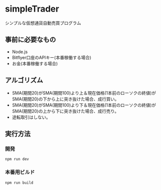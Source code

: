 # simpleTrader

シンプルな仮想通貨自動売買プログラム

## 事前に必要なもの

- Node.js
- Bitflyer口座のAPIキー(本番稼働する場合)
- お金(本番稼働する場合)

## アルゴリズム

- SMA(期間20)がSMA(期間100)より上＆現在価格(1本前のローソクの終値)がSMA(期間20)の下から上に突き抜けた場合、成行買い。
- SMA(期間20)がSMA(期間100)より下＆現在価格(1本前のローソクの終値)がSMA(期間20)の上から下に突き抜けた場合、成行売り。
- 途転取引はしない。

## 実行方法
### 開発

```
npm run dev
```

### 本番用ビルド
```
npm run build
```
